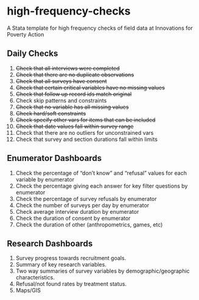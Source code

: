 # high-frequency-checks
A Stata template for high frequency checks of field data at Innovations for Poverty Action

## Daily Checks

   1. ~~Check that all interviews were completed~~
   2. ~~Check that there are no duplicate observations~~
   3. ~~Check that all surveys have consent~~
   4. ~~Check that certain critical variables have no missing values~~
   5. ~~Check that follow up record ids match original~~
   6. Check skip patterns and constraints
   7. ~~Check that no variable has all missing values~~
   8. ~~Check hard/soft constraints~~
   9. ~~Check specify other vars for items that can be included~~
   10. ~~Check that date values fall within survey range~~
   11. Check that there are no outliers for unconstrained vars
   12. Check that survey and section durations fall within limits

## Enumerator Dashboards

   1. Check the percentage of “don’t know” and “refusal” values for each variable by enumerator
   2. Check the percentage giving each answer for key filter questions by enumerator
   3. Check the percentage of survey refusals by enumerator
   4. Check the number of surveys per day by enumerator
   5. Check average interview duration by enumerator
   6. Check the duration of consent by enumerator
   7. Check the duration of other (anthropometrics, games, etc)

## Research Dashboards

   1. Survey progress towards recruitment goals.
   2. Summary of key research variables.
   3. Two way summaries of survey variables by demographic/geographic characteristics.
   4. Refusal/not found rates by treatment status.
   5. Maps/GIS
